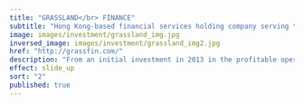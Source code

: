 ```yaml
---
title: "GRASSLAND</br> FINANCE"
subtitle: "Hong Kong-based financial services holding company serving the micro, small and medium-sized enterprises (MSMEs) in China "
image: images/investment/grassland_img.jpg
inversed_image: images/investment/grassland_img2.jpg
href: "http://grassfin.com/"
description: "From an initial investment in 2013 in the profitable operations in Chifeng, Inner Mongolia started by Accion International in 2009, Grassland now operates in Wanzhou, Chongqing and has pending licenses in Hunan and Pudong.  Sagamore is the largest shareholder and is targeting an IPO in 2019."
effect: slide_up
sort: "2"
published: true
---
```


